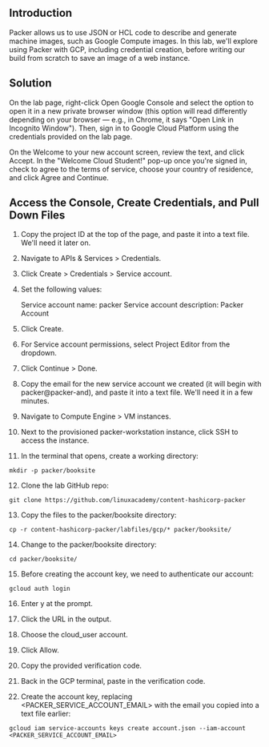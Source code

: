 ## Introduction
Packer allows us to use JSON or HCL code to describe and generate machine images, such as Google Compute images. 
In this lab, we'll explore using Packer with GCP, including credential creation, 
before writing our build from scratch to save an image of a web instance.

## Solution
On the lab page, right-click Open Google Console and select the option to open it in a new private browser window
(this option will read differently depending on your browser — e.g., in Chrome, it says "Open Link in Incognito Window"). 
Then, sign in to Google Cloud Platform using the credentials provided on the lab page.

On the Welcome to your new account screen, review the text, and click Accept. 
In the "Welcome Cloud Student!" pop-up once you're signed in, check to agree to the terms of service,
choose your country of residence, and click Agree and Continue.

## Access the Console, Create Credentials, and Pull Down Files


1. Copy the project ID at the top of the page, and paste it into a text file. We'll need it later on.

2. Navigate to APIs & Services > Credentials.

3. Click Create > Credentials > Service account.

4. Set the following values:

    Service account name: packer
    Service account description: Packer Account

5. Click Create.

6. For Service account permissions, select Project Editor from the dropdown.

7. Click Continue > Done.

8. Copy the email for the new service account we created (it will begin with packer@packer-and), and paste it into a text file. We'll need it in a few minutes.

9. Navigate to Compute Engine > VM instances.

10. Next to the provisioned packer-workstation instance, click SSH to access the instance.

11. In the terminal that opens, create a working directory:
```
mkdir -p packer/booksite
```

12. Clone the lab GitHub repo:

```
git clone https://github.com/linuxacademy/content-hashicorp-packer
```

13. Copy the files to the packer/booksite directory:

```
cp -r content-hashicorp-packer/labfiles/gcp/* packer/booksite/
```

14. Change to the packer/booksite directory:

```
cd packer/booksite/
```

15. Before creating the account key, we need to authenticate our account:

```
gcloud auth login
```


16. Enter y at the prompt.

17. Click the URL in the output.

18. Choose the cloud_user account.

19. Click Allow.

20. Copy the provided verification code.

21. Back in the GCP terminal, paste in the verification code.

22. Create the account key, replacing <PACKER_SERVICE_ACCOUNT_EMAIL> with the email you copied into a text file earlier:

```
gcloud iam service-accounts keys create account.json --iam-account <PACKER_SERVICE_ACCOUNT_EMAIL>
```

